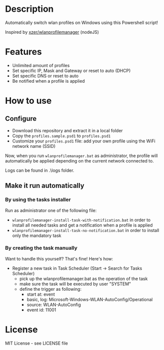 # Description

Automatically switch wlan profiles on Windows using this Powershell script!

Inspired by [xzer/wlanprofilemanager](https://github.com/xzer/wlanprofilemanager) (nodeJS)

# Features

 - Unlimited amount of profiles
 - Set specific IP, Mask and Gateway or reset to auto (DHCP)
 - Set specific DNS or reset to auto
 - Be notified when a profile is applied

# How to use

## Configure

- Download this repository and extract it in a local folder
- Copy the `profiles.sample.psd1` to `profiles.psd1`
- Customize your `profiles.psd1` file: add your own profile using the WiFi network name (SSID)

Now, when you run `wlanprofilemanager.bat` as administrator, the profile will automatically be applied depending on the current network connected to.

Logs can be found in .\logs folder.

## Make it run automatically

### By using the tasks installer

Run as administrator one of the following file:
 - `wlanprofilemanager-install-task-with-notification.bat` in order to install all needed tasks and get a notification when a profile is applied
 - `wlanprofilemanager-install-task-no-notification.bat` in order to install only the mandatory task

### By creating the task manually

Want to handle this yourself? That's fine! Here's how:

- Register a new task in Task Scheduler (Start -> Search for Tasks Scheduler)
    - pick up the wlanprofilemanager.bat as the operation of the task
    - make sure the task will be executed by user "SYSTEM"
    - define the trigger as following:
        - start at: event
        - basic, log: Microsoft-Windows-WLAN-AutoConfig/Operational
        - source: WLAN-AutoConfig
        - event id: 11001

# License

MIT License - see LICENSE file
